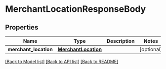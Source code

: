 # MerchantLocationResponseBody

## Properties
Name | Type | Description | Notes
------------ | ------------- | ------------- | -------------
**merchant_location** | [**MerchantLocation**](MerchantLocation.md) |  | [optional] 

[[Back to Model list]](../README.md#documentation-for-models) [[Back to API list]](../README.md#documentation-for-api-endpoints) [[Back to README]](../README.md)


